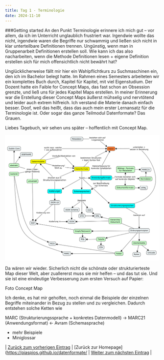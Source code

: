 ```yaml
---
title: Tag 1 - Terminologie
date: 2024-11-10
---
```


###Getting started
An den Punkt Terminologie erinnere ich mich gut – vor allem, da ich im Unterricht unglaublich frustriert war. Irgendwie wollte das nicht, irgendwie waren die Begriffe nur schwammig und ließen sich nicht in klar unterteilbare Definitionen trennen. Ungünstig, wenn man in Gruppenarbeit Definitionen erstellen soll. Wie kann ich das also nacharbeiten, wenn die Methode Definitionen lesen + eigene Definition erstellen sich für mich offensichtlich nicht bewährt hat? 

Unglücklicherweise fällt mir hier ein Wahlpflichtkurs zu Suchmaschinen ein, den ich im Bachelor belegt hatte. Im Rahmen eines Semesters arbeiteten wir ein komplettes Buch durch, Kapitel für Kapitel, mit viel Eigenstudium. Der Dozent hatte ein Faible for Concept Maps, das fast schon an Obsession grenzte, und ließ uns für jedes Kapitel Maps erstellen. In meiner Erinnerung war die Erstellung dieser Concept Maps äußerst mühselig und nervtötend und leider auch extrem hilfreich. Ich verstand die Materie danach einfach besser. Doof, weil das heißt, dass das auch mein erster Lernansatz für die Terminologie ist. Oder sogar das ganze Teilmodul Datenformate? Das Grauen.

Liebes Tagebuch, wir sehen uns später – hoffentlich mit Concept Map.

  
![Concept Map](https://raw.githubusercontent.com/piaspios/datenformate/refs/heads/master/assets/images/cmapterminologie.png)

Da wären wir wieder. Sicherlich nicht die schönste oder strukturierteste Map dieser Welt, aber zuallererst muss sie mir helfen – und das tut sie. Und sie ist eine eindeutige Verbesserung zum ersten Versuch auf Papier:

Foto Concept Map

Ich denke, es hat mir geholfen, noch einmal die Beispiele der einzelnen Begriffe miteinander in Bezug zu stellen und zu vergleichen. Dadurch entstehen solche Ketten wie

MARC (Strukturierungssprache + konkretes Datenmodell) -> MARC21 (Anwendungsformat) <- Avram (Schemasprache)
+ mehr Beispiele
+ Miniglossar


| [Zurück zum vorherigen Eintrag](https://piaspios.github.io/datenformate/2024/11/10/einfuehrung.html) | [Zurück zur Homepage](https://piaspios.github.io/datenformate/ | [Weiter zum nächsten Eintrag](URL) |
